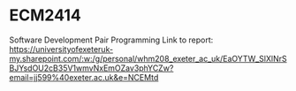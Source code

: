 # ECM2414
Software Development Pair Programming
Link to report: https://universityofexeteruk-my.sharepoint.com/:w:/g/personal/whm208_exeter_ac_uk/EaOYTW_SlXlNrSBJYsdOU2cB35V1wmvNxEmOZav3phYCZw?email=jj599%40exeter.ac.uk&e=NCEMtd
